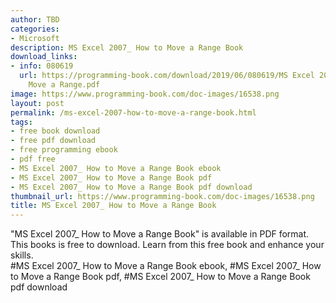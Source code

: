 ```yaml
---
author: TBD
categories:
- Microsoft
description: MS Excel 2007_ How to Move a Range Book
download_links:
- info: 080619
  url: https://programming-book.com/download/2019/06/080619/MS Excel 2007_ How to
    Move a Range.pdf
image: https://www.programming-book.com/doc-images/16538.png
layout: post
permalink: /ms-excel-2007-how-to-move-a-range-book.html
tags:
- free book download
- free pdf download
- free programming ebook
- pdf free
- MS Excel 2007_ How to Move a Range Book ebook
- MS Excel 2007_ How to Move a Range Book pdf
- MS Excel 2007_ How to Move a Range Book pdf download
thumbnail_url: https://www.programming-book.com/doc-images/16538.png
title: MS Excel 2007_ How to Move a Range Book
---
```


 
<div class="item-desc text-justify">
  "MS Excel 2007_ How to Move a Range Book" is available in PDF format. This books is free to download. Learn from this free book and enhance your skills.
  <br>
  #MS Excel 2007_ How to Move a Range Book ebook, #MS Excel 2007_ How to Move a Range Book pdf, #MS Excel 2007_ How to Move a Range Book pdf download
</div>